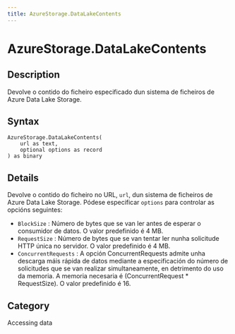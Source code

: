 ```yaml
---
title: AzureStorage.DataLakeContents
---
```


# AzureStorage.DataLakeContents


## Description

Devolve o contido do ficheiro especificado dun sistema de ficheiros de Azure Data Lake Storage.


## Syntax

```powerquery
AzureStorage.DataLakeContents(
    url as text,
    optional options as record
) as binary
```


## Details

Devolve o contido do ficheiro no URL, <code>url</code>, dun sistema de ficheiros de Azure Data Lake Storage. Pódese especificar <code>options</code> para controlar as opcións seguintes:    <ul><li><code>BlockSize</code> : N&#250;mero de bytes que se van ler antes de esperar o consumidor de datos. O valor predefinido &#233; 4 MB.</li><li><code>RequestSize</code> : N&#250;mero de bytes que se van tentar ler nunha solicitude HTTP &#250;nica no servidor. O valor predefinido &#233; 4 MB.</li><li><code>ConcurrentRequests</code> : A opci&#243;n ConcurrentRequests admite unha descarga m&#225;is r&#225;pida de datos mediante a especificaci&#243;n do n&#250;mero de solicitudes que se van realizar simultaneamente, en detrimento do uso da memoria. A memoria necesaria &#233; (ConcurrentRequest \* RequestSize). O valor predefinido &#233; 16.</li></ul>



## Category
Accessing data
